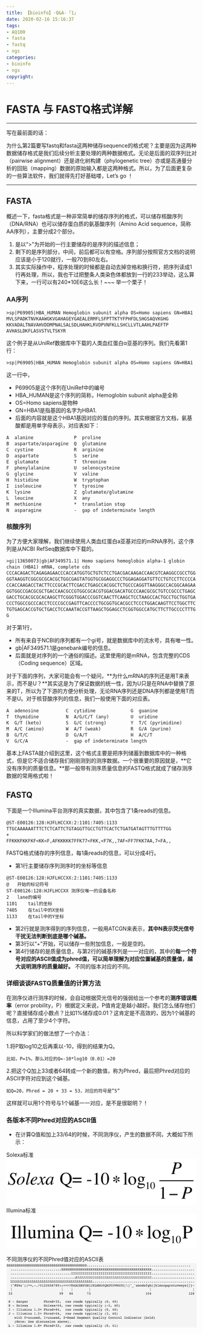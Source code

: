 ```yaml
---
title: 【bioinfo】-Q&A-「1」
date: 2020-02-16 15:16:37
tags:
- AQ100
- fasta
- fastq
- ngs
categories:
- bioinfo
- ngs
copyright:
---
```

# FASTA 与 FASTQ格式详解
---
写在最前面的话：

为什么第2篇要写fastq和fasta这两种储存sequence的格式呢？主要是因为这两种数据储存格式是我们后续分析主要处理的两种数据格式。无论是后面的双序列比对（pairwise alignment）还是进化树构建（phylogenetic tree）亦或是高通量分析的回贴（mapping）数据的原始输入都是这两种格式。所以，为了后面更复杂的一些算法软件，我们就得先打好基础喽，Let’s go ！
***
## FASTA

概述一下，fasta格式是一种非常简单的储存序列的格式，可以储存核酸序列（DNA/RNA）也可以储存蛋白质的氨基酸序列（Amino Acid sequence，简称AA序列），主要分成2个部分。    
1. 是以“>”为开始的一行主要储存的是序列的描述信息；
2. 剩下的是序列部分，中间，前后都可以有空格。序列部分按照官方文档的说明应该是小于120就行，一般70到80左右。
3. 其实实际操作中，程序处理的时候都是自动去掉空格和换行符，把序列读成1行再处理，所以，我也干过把整条人类染色体都放到一行的233举动，这么算下来，一行可以有240*10E6这么长！~~~
举一个栗子！
### AA序列
```
>sp|P69905|HBA_HUMAN Hemoglobin subunit alpha OS=Homo sapiens GN=HBA1
MVLSPADKTNVKAAWGKVGAHAGEYGAEALERMFLSFPTTKTYFPHFDLSHGSAQVKGHG
KKVADALTNAVAHVDDMPNALSALSDLHAHKLRVDPVNFKLLSHCLLVTLAAHLPAEFTP
AVHASLDKFLASVSTVLTSKYR
```
这个例子是从UniRef数据库中下载的人类血红蛋白α亚基的序列。我们先看第1行：
```
>sp|P69905|HBA_HUMAN Hemoglobin subunit alpha OS=Homo sapiens GN=HBA1
```
这一行中，
* P69905是这个序列在UniRef中的编号
* HBA_HUMAN是这个序列的简称，Hemoglobin subunit alpha是全称
* OS=Homo sapiens是物种
* GN=HBA1是指基因的名字为HBA1.
* 后面的内容就是这个HBA1基因对应的蛋白的序列。其实根据官方文档，氨基酸都是用单字母表示，对应表如下：
```
A  alanine               P  proline       
B  aspartate/asparagine  Q  glutamine      
C  cystine               R  arginine      
D  aspartate             S  serine      
E  glutamate             T  threonine      
F  phenylalanine         U  selenocysteine      
G  glycine               V  valine        
H  histidine             W  tryptophan        
I  isoleucine            Y  tyrosine
K  lysine                Z  glutamate/glutamine
L  leucine               X  any
M  methionine            *  translation stop
N  asparagine            -  gap of indeterminate length
```
### 核酸序列


为了方便大家理解，我们继续使用人类血红蛋白a亚基对应的mRNA序列，这个序列是从NCBI RefSeq数据库中下载的。
```
>gi|13650073|gb|AF349571.1| Homo sapiens hemoglobin alpha-1 globin chain (HBA1) mRNA, complete cds
CCCACAGACTCAGAGAGAACCCACCATGGTGCTGTCTCCTGACGACAAGACCAACGTCAAGGCCGCCTGG
GGTAAGGTCGGCGCGCACGCTGGCGAGTATGGTGCGGAGGCCCTGGAGAGGATGTTCCTGTCCTTCCCCA
CCACCAAGACCTACTTCCCGCACTTCGACCTGAGCCACGGCTCTGCCCAGGTTAAGGGCCACGGCAAGAA
GGTGGCCGACGCGCTGACCAACGCCGTGGCGCACGTGGACGACATGCCCAACGCGCTGTCCGCCCTGAGC
GACCTGCACGCGCACAAGCTTCGGGTGGACCCGGTCAACTTCAAGCTCCTAAGCCACTGCCTGCTGGTGA
CCCTGGCCGCCCACCTCCCCGCCGAGTTCACCCCTGCGGTGCACGCCTCCCTGGACAAGTTCCTGGCTTC
TGTGAGCACCGTGCTGACCTCCAAATACCGTTAAGCTGGAGCCTCGGTGGCCATGCTTCTTGCCCCTTTG
G
```
对于第1行，
* 所有来自于NCBI的序列都有一个gi号，就是数据库中的流水号，具有唯一性。
* gb|AF349571.1是genebank编号的信息。
* 后面就是对序列的一个通俗的描述。这里使用的是mRNA，包含完整的CDS（Coding sequence）区域。

对于下面的序列，大家可能会有一个疑问，**为什么mRNA的序列还是用T来表示，而不是U？**其实这是为了保证数据的统一性，因为U只是在RNA中替换了原来的T，所以为了下游的方便分析处理，无论RNA序列还是DNA序列都是使用T而不是U。对于核苷酸序列的信息，我们一般使用下面的对应表。
```
A  adenosine          C  cytidine             G  guanine
T  thymidine          N  A/G/C/T (any)        U  uridine
K  G/T (keto)         S  G/C (strong)         Y  T/C (pyrimidine)
M  A/C (amino)        W  A/T (weak)           R  G/A (purine)        
B  G/T/C              D  G/A/T                H  A/C/T      
V  G/C/A              -  gap of indeterminate length
```
基本上FASTA就介绍到这里，这个格式主要是把序列储蓄到数据库中的一种格式，但是它不适合储存我们刚刚测到的测序数据。一个很重要的原因就是，**它没有序列的质量信息。**那一般带有测序质量信息的FASTQ格式就成了储存测序数据的常用格式啦！

## FASTQ

下面是一个Illumina平台测序的真实数据，其中包含了1条reads的信息。
```
@ST-E00126:128:HJFLHCCXX:2:1101:7405:1133
TTGCAAAAAATTTCTCTCATTCTGTAGGTTGCCTGTTCACTCTGATGATAGTTTGTTTTGG
+
FFKKKFKKFKF<KK<F,AFKKKKK7FFK77<FKK,<F7K,,7AF<FF7FKK7AA,7<FA,,
```
FASTQ格式储存的序列信息，每1条reads的信息，可以分成4行。
* 第1行主要储存序列测序时的坐标等信息
```
@ST-E00126:128:HJFLHCCXX:2:1101:7405:1133
@	开始的标记符号			
ST-E00126:128:HJFLHCCXX	测序仪唯一的设备名称
2	lane的编号				
1101	tail的坐标
7405	在tail中的X坐标
1133	在tail中的Y坐标
```
* 第2行就是测序得到的序列信息，一般用ATCGN来表示，**其中N表示荧光信号干扰无法判断到底是哪个碱基。**
* 第3行以“+”开始，可以储存一些附加信息，一般是空的。
* 第4行储存的是质量信息，与第2行的碱基序列是一一对应的，其中的**每一个符号对应的ASCII值成为phred值，可以简单理解为对应位置碱基的质量值，越大说明测序的质量越好。** 不同的版本对应的不同。


### 详细谈谈FASTQ质量值的计算方法

在测序仪进行测序的时候，会自动根据荧光信号的强弱给出一个参考的**测序错误概率**（error probility，P）根据定义来说，P值肯定是越小越好。我们怎么储存他们呢？直接储存成小数点？比如1%储存成0.01？这肯定是不高效的，因为1个碱基的信息，占用了至少4个字符。

所以科学家们的做法想了一个办法：

1.将P取log10之后再乘以-10，得到的结果为Q。
```
比如，P=1%，那么对应的Q=-10*log10（0.01）=20
```
2.把这个Q加上33或者64转成一个新的数值，称为Phred，最后把Phred对应的ASCII字符对应到这个碱基。
```
如Q=20，Phred = 20 + 33 = 53，对应的符号是”5”
```
这样就可以用1个符号与1个碱基一一对应，是不是很聪明？！



### 各版本不同Phred对应的ASCII值

* 在计算Q值和加上33/64的时候，不同测序仪，产生的数据不同，大概如下所示：

Solexa标准
![](【bioinfo】-Q-A-「1」/solexa.png)
Illumina标准
![](【bioinfo】-Q-A-「1」/illumina.png)




不同测序仪的不同Phred值对应的ASCII表
![](【bioinfo】-Q-A-「1」/phred.png)
